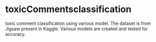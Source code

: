 # toxicCommentsclassification
toxic comment classification using various model. The dataset is from Jigsaw present in Kaggle. Various models are created and tested for accuracy. 
